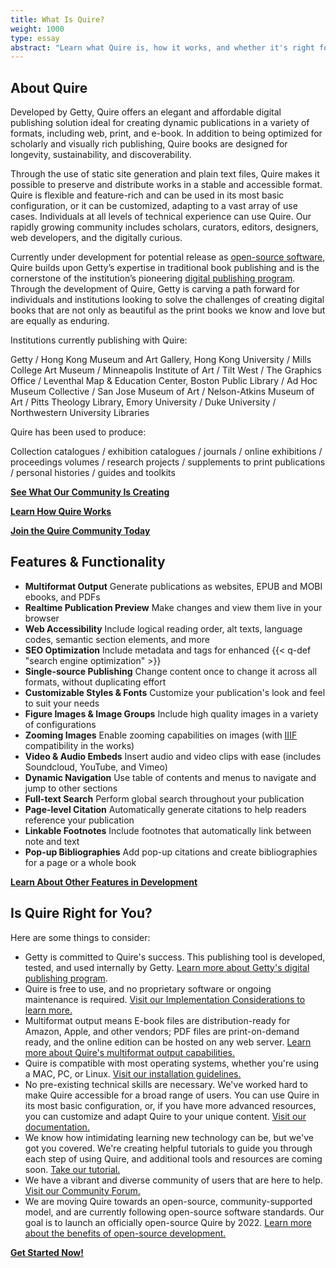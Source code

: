 ```yaml
---
title: What Is Quire?
weight: 1000
type: essay
abstract: "Learn what Quire is, how it works, and whether it's right for you"
---
```


## About Quire

Developed by Getty, Quire offers an elegant and affordable digital publishing solution ideal for creating dynamic
publications in a variety of formats, including web, print, and e-book. In addition to being optimized for scholarly
and visually rich publishing, Quire books are designed for longevity, sustainability, and discoverability.

Through the use of static site generation and plain text files, Quire makes it possible to preserve and distribute works in a stable and accessible format. Quire is flexible and feature-rich and can be used in its most basic configuration, or it can be customized, adapting to a  vast array of use cases. Individuals at all levels of technical experience can use Quire. Our rapidly growing community includes scholars, curators, editors, designers, web developers, and the digitally curious.

Currently under development for potential release as [open-source software](/about/open-source/), Quire builds upon Getty’s expertise in traditional book publishing and is the cornerstone of the institution’s pioneering [digital publishing program](https://www.getty.edu/publications/digital/index.html). Through the development of Quire, Getty is carving a path forward for individuals and institutions looking to solve the challenges of creating digital books that are not only as beautiful as the print books we know and love but are equally as enduring.

Institutions currently publishing with Quire:

Getty / Hong Kong Museum and Art Gallery, Hong Kong University / Mills College Art Museum / Minneapolis Institute of Art / Tilt West / The Graphics Office / Leventhal Map &  Education Center, Boston Public Library / Ad Hoc Museum  Collective / San Jose Museum of Art / Nelson-Atkins Museum of Art / Pitts Theology Library, Emory University / Duke University / Northwestern University Libraries

Quire has been used to produce:

Collection catalogues / exhibition catalogues / journals / online exhibitions / proceedings volumes / research projects / supplements to print publications / personal histories / guides and toolkits

<div class="action-button">

[**See What Our Community Is Creating**](/community/community-showcase/)
</div>

<div class="action-button">

[**Learn How Quire Works**](/about/how-it-works/)
</div>

<div class="action-button">

[**Join the Quire Community Today**](/community/join-us/)
</div>


## Features & Functionality

<div class="feature-list">

- **Multiformat Output** Generate publications as websites, EPUB and MOBI ebooks, and PDFs
- **Realtime Publication Preview** Make changes and view them live in your browser
- **Web Accessibility** Include logical reading order, alt texts, language codes, semantic section elements, and more
- **SEO Optimization** Include metadata and tags for enhanced {{< q-def "search engine optimization" >}}
- **Single-source Publishing** Change content once to change it across all formats, without duplicating effort
- **Customizable Styles & Fonts** Customize your publication's look and feel to suit your needs
- **Figure Images & Image Groups** Include high quality images in a variety of configurations
- **Zooming Images** Enable zooming capabilities on images (with [IIIF](https://iiif.io/) compatibility in the works)
- **Video & Audio Embeds** Insert audio and video clips with ease (includes Soundcloud, YouTube, and Vimeo)
- **Dynamic Navigation**  Use table of contents and menus to navigate and jump to other sections
- **Full-text Search** Perform global search throughout your publication
- **Page-level Citation** Automatically generate citations to help readers reference your publication
- **Linkable Footnotes** Include footnotes that automatically link between note and text
- **Pop-up Bibliographies** Add pop-up citations and create bibliographies for a page or a whole book

</div>

<div class="action-button">

[**Learn About Other Features in Development**](/about/roadmap/)
</div>

## Is Quire Right for You?

Here are some things to consider:

- Getty is committed to Quire's success. This publishing tool is developed, tested, and used internally by Getty. [Learn more about Getty's digital publishing program](https://www.getty.edu/publications/digital/digitalpubs.html).
- Quire is free to use, and no proprietary software or ongoing maintenance is required. [Visit our Implementation Considerations to learn more.](/documentation/implementation/)
- Multiformat output means E-book files are distribution-ready for Amazon, Apple, and other vendors; PDF files are print-on-demand ready, and the online edition can be hosted on any web server. [Learn more about Quire's multiformat output capabilities.](/documentation/multiformat-output)
- Quire is compatible with most operating systems, whether you're using a MAC, PC, or Linux. [Visit our installation guidelines.](/documentation/install-uninstall/)
- No pre-existing technical skills are necessary. We've worked hard to make Quire accessible for a broad range of users. You can use Quire in its most basic configuration, or, if you have more advanced resources, you can customize and adapt Quire to your unique content. [Visit our documentation.](/documentation/get-started/)
- We know how intimidating learning new technology can be, but we've got you covered. We're creating helpful tutorials to guide you through each step of using Quire, and additional tools and resources are coming soon. [Take our tutorial.](/learn/tutorial/)
- We have a vibrant and diverse community of users that are here to help. [Visit our Community Forum.](https://github.com/thegetty/quire/discussions)
- We are moving Quire towards an open-source, community-supported model, and are currently following open-source software standards. Our goal is to launch an officially open-source Quire by 2022. [Learn more about the benefits of open-source development.](/about/open-source/)

<div class="action-button">

[**Get Started Now!**](https://docs.google.com/forms/d/e/1FAIpQLScKOJEq9ivhwizmdazjuhxBII-s-5SUsnerWmyF8VteeeRBhA/viewform)
</div>
